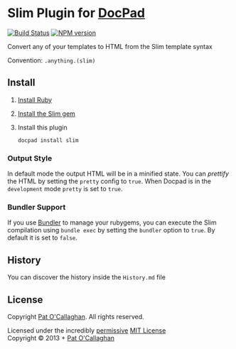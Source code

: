 # Slim Plugin for [DocPad](http://docpad.org)

[![Build Status](https://secure.travis-ci.org/docpad/docpad-plugin-slim.png?branch=master)](http://travis-ci.org/docpad/docpad-plugin-slim "Check this project's build status on TravisCI")
[![NPM version](https://badge.fury.io/js/docpad-plugin-slim.png)](https://npmjs.org/package/docpad-plugin-slim "View this project on NPM")

Convert any of your templates to HTML from the Slim template syntax

Convention:  `.anything.(slim)`



## Install

1. [Install Ruby](http://www.ruby-lang.org/en/downloads/)

1. [Install the Slim gem](http://rubygems.org/gems/slim/)

1. Install this plugin

	```
	docpad install slim
	```

### Output Style
In default mode the output HTML will be in a minified state. You can *prettify* the HTML by setting the `pretty` config to `true`. When Docpad is in the `development` mode `pretty` is set to `true`.

### Bundler Support
If you use [Bundler](http://bundler.io/) to manage your rubygems, you can execute the Slim compilation using `bundle exec` by setting the `bundler` option to `true`. By default it is set to `false`.

## History
You can discover the history inside the `History.md` file



## License
Copyright [Pat O'Callaghan](https://github.com/patocallaghan). All rights reserved.

Licensed under the incredibly [permissive](http://en.wikipedia.org/wiki/Permissive_free_software_licence) [MIT License](http://creativecommons.org/licenses/MIT/)
<br/>Copyright &copy; 2013 + [Pat O'Callaghan](https://github.com/patocallaghan)
